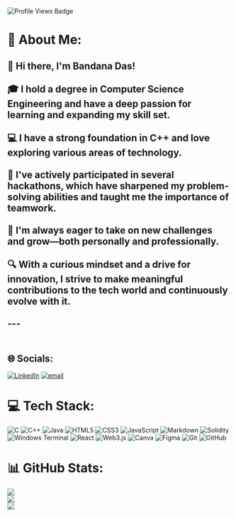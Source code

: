 <img src="https://komarev.com/ghpvc/?username=bandana-web&style=flat&color=blue&label=PROFILE+VIEWS&abbreviated=true" alt="Profile Views Badge" />

# 💫 About Me:
## 👋 Hi there, I'm Bandana Das!<br><br>🎓 I hold a degree in **Computer Science Engineering** and have a deep passion for learning and expanding my skill set.<br><br>💻 I have a strong foundation in **C++** and love exploring various areas of technology.<br><br>🚀 I've actively participated in several **hackathons**, which have sharpened my problem-solving abilities and taught me the importance of teamwork.<br><br>🌱 I'm always eager to take on new challenges and grow—both personally and professionally.<br><br>🔍 With a curious mindset and a drive for innovation, I strive to make meaningful contributions to the tech world and continuously evolve with it.<br><br>---<br><br>


## 🌐 Socials:
[![LinkedIn](https://img.shields.io/badge/LinkedIn-%230077B5.svg?logo=linkedin&logoColor=white)](https://linkedin.com/in/bandana-das-64b232291) [![email](https://img.shields.io/badge/Email-D14836?logo=gmail&logoColor=white)](mailto:bandanadas121004@gmail.com) 

# 💻 Tech Stack:
![C](https://img.shields.io/badge/c-%2300599C.svg?style=for-the-badge&logo=c&logoColor=white) ![C++](https://img.shields.io/badge/c++-%2300599C.svg?style=for-the-badge&logo=c%2B%2B&logoColor=white) ![Java](https://img.shields.io/badge/java-%23ED8B00.svg?style=for-the-badge&logo=openjdk&logoColor=white) ![HTML5](https://img.shields.io/badge/html5-%23E34F26.svg?style=for-the-badge&logo=html5&logoColor=white) ![CSS3](https://img.shields.io/badge/css3-%231572B6.svg?style=for-the-badge&logo=css3&logoColor=white) ![JavaScript](https://img.shields.io/badge/javascript-%23323330.svg?style=for-the-badge&logo=javascript&logoColor=%23F7DF1E) ![Markdown](https://img.shields.io/badge/markdown-%23000000.svg?style=for-the-badge&logo=markdown&logoColor=white) ![Solidity](https://img.shields.io/badge/Solidity-%23363636.svg?style=for-the-badge&logo=solidity&logoColor=white) ![Windows Terminal](https://img.shields.io/badge/Windows%20Terminal-%234D4D4D.svg?style=for-the-badge&logo=windows-terminal&logoColor=white) ![React](https://img.shields.io/badge/react-%2320232a.svg?style=for-the-badge&logo=react&logoColor=%2361DAFB) ![Web3.js](https://img.shields.io/badge/web3.js-F16822?style=for-the-badge&logo=web3.js&logoColor=white) ![Canva](https://img.shields.io/badge/Canva-%2300C4CC.svg?style=for-the-badge&logo=Canva&logoColor=white) ![Figma](https://img.shields.io/badge/figma-%23F24E1E.svg?style=for-the-badge&logo=figma&logoColor=white) ![Git](https://img.shields.io/badge/git-%23F05033.svg?style=for-the-badge&logo=git&logoColor=white) ![GitHub](https://img.shields.io/badge/github-%23121011.svg?style=for-the-badge&logo=github&logoColor=white)
# 📊 GitHub Stats:
![](https://github-readme-stats.vercel.app/api?username=bandana-web&theme=shadow_blue&hide_border=false&include_all_commits=false&count_private=false)<br/>
![](https://nirzak-streak-stats.vercel.app/?user=bandana-web&theme=shadow_blue&hide_border=false)<br/>
![](https://github-readme-stats.vercel.app/api/top-langs/?username=bandana-web&theme=shadow_blue&hide_border=false&include_all_commits=false&count_private=false&layout=compact)

<!-- Proudly created with GPRM ( https://gprm.itsvg.in ) -->

